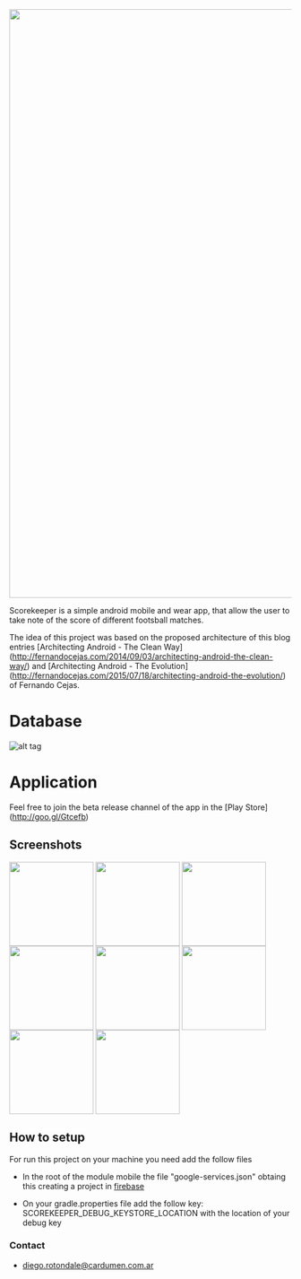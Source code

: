 <img src="https://dl.dropboxusercontent.com/u/1927961/scorekeeper/scorekeeper.jpg" align="center" width="1050">

Scorekeeper is a simple android mobile and wear app, that allow the user to take note of the score of different footsball matches.

The idea of this project was based on the proposed architecture of this blog entries [Architecting Android - The Clean Way] (http://fernandocejas.com/2014/09/03/architecting-android-the-clean-way/) and [Architecting Android - The Evolution] (http://fernandocejas.com/2015/07/18/architecting-android-the-evolution/) of Fernando Cejas.

# Database #
![alt tag](https://dl.dropboxusercontent.com/u/1927961/scorekeeper_db.png)

# Application #
Feel free to join the beta release channel of the app in the [Play Store] (http://goo.gl/Gtcefb)

## Screenshots ##
<img src="https://dl.dropboxusercontent.com/u/1927961/scorekeeper/01.png" align="center" width="150">
<img src="https://dl.dropboxusercontent.com/u/1927961/scorekeeper/02.png" align="center" width="150">
<img src="https://dl.dropboxusercontent.com/u/1927961/scorekeeper/03.png" align="center" width="150">
<img src="https://dl.dropboxusercontent.com/u/1927961/scorekeeper/04.png" align="center" width="150">
<img src="https://dl.dropboxusercontent.com/u/1927961/scorekeeper/05.png" align="center" width="150">
<img src="https://dl.dropboxusercontent.com/u/1927961/scorekeeper/06.png" align="center" width="150">
<img src="https://dl.dropboxusercontent.com/u/1927961/scorekeeper/07.png" align="center" width="150">
<img src="https://dl.dropboxusercontent.com/u/1927961/scorekeeper/08.png" align="center" width="150">

## How to setup ##
For run this project on your machine you need add the follow files
- In the root of the module mobile the file "google-services.json" obtaing this creating a project in [firebase](https://console.firebase.google.com/)

- On your gradle.properties file add the follow key: SCOREKEEPER_DEBUG_KEYSTORE_LOCATION with the location of your debug key

### Contact ###

* diego.rotondale@cardumen.com.ar
